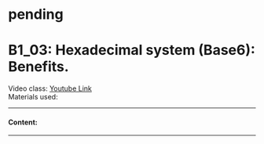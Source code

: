 # pending

# B1_03: Hexadecimal system (Base6): Benefits.
Video class: [Youtube Link](https://youtu.be/69aj0Vs8D8c)  
Materials used: 
***

#### Content:  
 
***
